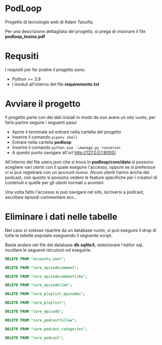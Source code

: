 # PodLoop
Progetto di tecnologie web di Adam Taoufiq

Per una descrizione dettagliata del progetto, si prega di visionare il file **podloop_tesina.pdf**
# Requsiti

I requisiti per far pratire il progetto sono:

- Python >= 3.9 
- I moduli all'interno del file **requirements.txt**

# Avviare il progetto

Il progetto parte con dei dati iniziali in modo da non avere un sito vuoto, per farlo partire seguire i seguenti passi

- Aprire il terminale ed entrare nella cartella del progetto
- Inserire il comando  `pipenv shell`
- Entrare nella cartella **podloop**
- Inserire il comando `python.exe .\manage.py runserver`
- A questo punto navigare all'url http://127.0.0.1:8000/

All'interno del file users.json che si trova in **podloop/core/data** si possono scegliere vari utenti con il quale eseguire l'accesso, oppure se si preferisce ci si può registrare con un account nuovo. Alcuni utenti hanno anche dei podcast, con questo si possono vedere le feature specifiche per i creatori di contenuti e quelle per gli utenti normali o anonimi.

Una volta fatto l'accesso si può navigare nel sito, iscriversi a podcast, ascoltare episodi commentare ecc..
# Eliminare i dati nelle tabelle

Nel caso si volesse ripartire da un database vuoto, si può eseguire il drop di tutte le tabelle popolate eseguendo il seguente script.

Basta andare nel file del database **db.sqlite3**, selezionare l'editor sql, incollare le seguenti istruzioni ed eseguirle.

```sql
DELETE FROM "accounts_user";

DELETE FROM "core_episodecomment";

DELETE FROM "core_episodecommentlike";

DELETE FROM "core_episodelike";

DELETE FROM "core_playlist_episodes";

DELETE FROM "core_playlist";

DELETE FROM "core_episode";

DELETE FROM "core_podcastfollow";

DELETE FROM "core_podcast_categories";

DELETE FROM "core_podcast";
```
